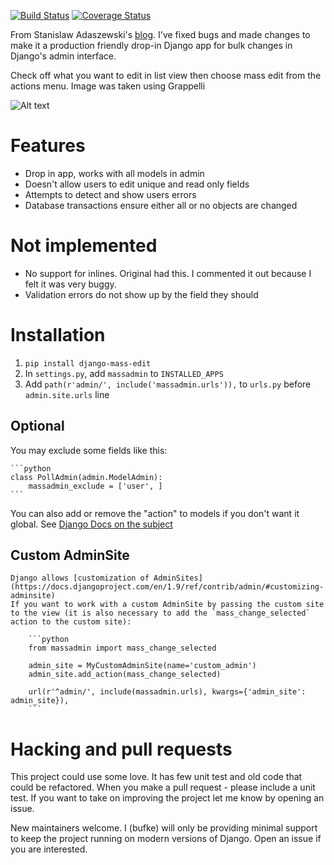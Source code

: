 [![Build Status](https://travis-ci.org/burke-software/django-mass-edit.svg?branch=master)](https://travis-ci.org/burke-software/django-mass-edit)
[![Coverage Status](https://coveralls.io/repos/burke-software/django-mass-edit/badge.svg?branch=master&service=github)](https://coveralls.io/github/burke-software/django-mass-edit?branch=master)

From Stanislaw Adaszewski's [blog](http://algoholic.eu/django-mass-change-admin-site-extension/ ). 
I've fixed bugs and made changes to make it a production friendly drop-in Django app for bulk changes in Django's 
admin interface.

Check off what you want to edit in list view then choose mass edit from the actions menu. 
Image was taken using Grappelli

![Alt text](https://raw.github.com/burke-software/django-mass-edit/master/doc/screenshot9.png)

# Features
- Drop in app, works with all models in admin
- Doesn't allow users to edit unique and read only fields
- Attempts to detect and show users errors
- Database transactions ensure either all or no objects are changed

# Not implemented
- No support for inlines. Original had this. I commented it out because I felt it was very buggy.
- Validation errors do not show up by the field they should

# Installation

1. `pip install django-mass-edit`
2. In `settings.py`, add `massadmin` to `INSTALLED_APPS`
3. Add `path(r'admin/', include('massadmin.urls')),` to `urls.py` before `admin.site.urls` line 

## Optional
You may exclude some fields like this:

    ```python
    class PollAdmin(admin.ModelAdmin):
        massadmin_exclude = ['user', ]
    ```

You can also add or remove the "action" to models if you don't want it global. 
See [Django Docs on the subject](https://docs.djangoproject.com/en/dev/ref/contrib/admin/actions/#disabling-all-actions-for-a-particular-modeladmin)

## Custom AdminSite
    Django allows [customization of AdminSites](https://docs.djangoproject.com/en/1.9/ref/contrib/admin/#customizing-adminsite)
    If you want to work with a custom AdminSite by passing the custom site to the view (it is also necessary to add the `mass_change_selected` action to the custom site):

        ```python
        from massadmin import mass_change_selected

        admin_site = MyCustomAdminSite(name='custom_admin')
        admin_site.add_action(mass_change_selected)

        url(r'^admin/', include(massadmin.urls), kwargs={'admin_site': admin_site}),
        ```


# Hacking and pull requests

This project could use some love. It has few unit test and old code that could be refactored.
When you make a pull request - please include a unit test. 
If you want to take on improving the project let me know by opening an issue.

New maintainers welcome. I (bufke) will only be providing minimal support to keep the project running on modern versions of Django. Open an issue if you are interested.
